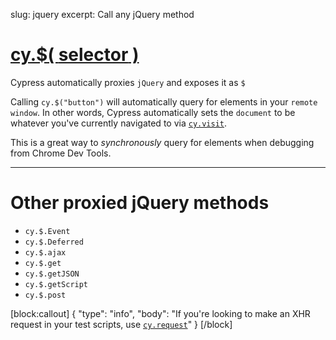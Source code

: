 slug: jquery
excerpt: Call any jQuery method

# [cy.$( **selector** )](#selector-usage)

Cypress automatically proxies `jQuery` and exposes it as `$`

Calling `cy.$("button")` will automatically query for elements in your `remote window`. In other words, Cypress automatically sets the `document` to be whatever you've currently navigated to via [`cy.visit`](http://on.cypress.io/api/visit).

This is a great way to *synchronously* query for elements when debugging from Chrome Dev Tools.

***

# Other proxied jQuery methods

* `cy.$.Event`
* `cy.$.Deferred`
* `cy.$.ajax`
* `cy.$.get`
* `cy.$.getJSON`
* `cy.$.getScript`
* `cy.$.post`

[block:callout]
{
  "type": "info",
  "body": "If you're looking to make an XHR request in your test scripts, use [`cy.request`](http://on.cypress.io/api/request)"
}
[/block]